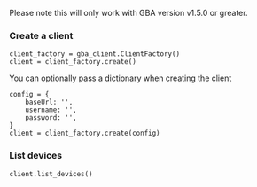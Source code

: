 Please note this will only work with GBA version v1.5.0 or greater.

### Create a client

```
client_factory = gba_client.ClientFactory()
client = client_factory.create()
```

You can optionally pass a dictionary when creating the client

```
config = {
    baseUrl: '',
    username: '',
    password: '',
}
client = client_factory.create(config)
```

### List devices

```
client.list_devices()
```
